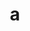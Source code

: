 ---
layout: cake
title:  a
type: cake
comic: cake_2.png
name: Thanksgiving Horrors
hovertext: heh heh
next: "03"
prev: "01"
---